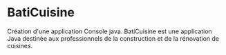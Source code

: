 # BatiCuisine
Création d'une application Console java. 
BatiCuisine est une application Java destinée aux professionnels de la construction et de la rénovation de cuisines.
